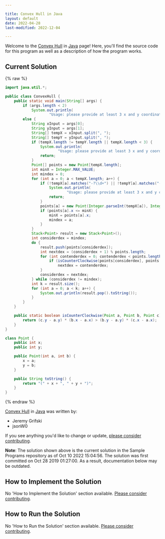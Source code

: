 ```yaml
---

title: Convex Hull in Java
layout: default
date: 2022-04-28
last-modified: 2022-12-04

---
```


Welcome to the [Convex Hull](https://sampleprograms.io/projects/convex-hull) in [Java](https://sampleprograms.io/languages/java) page! Here, you'll find the source code for this program as well as a description of how the program works.

## Current Solution

{% raw %}

```java
import java.util.*;

public class ConvexHull {
    public static void main(String[] args) {
        if (args.length < 2)
            System.out.println(
                    "Usage: please provide at least 3 x and y coordinates as separate lists (e.g. \"100, 440, 210\")");
        else {
            String xInput = args[0];
            String yInput = args[1];
            String[] tempX = xInput.split(", ");
            String[] tempY = yInput.split(", ");
            if (tempX.length != tempY.length || tempX.length < 3) {
                System.out.println(
                        "Usage: please provide at least 3 x and y coordinates as separate lists (e.g. \"100, 440, 210\")");
                return;
            }
            Point[] points = new Point[tempX.length];
            int minX = Integer.MAX_VALUE;
            int mindex = 0;
            for (int a = 0; a < tempX.length; a++) {
                if (!tempX[a].matches("-?\\d+") || !tempY[a].matches("-?\\d+")) {
                    System.out.println(
                            "Usage: please provide at least 3 x and y coordinates as separate lists (e.g. \"100, 440, 210\")");
                    return;
                }
                points[a] = new Point(Integer.parseInt(tempX[a]), Integer.parseInt(tempY[a]));
                if (points[a].x <= minX) {
                    minX = points[a].x;
                    mindex = a;
                }
            }
            Stack<Point> result = new Stack<Point>();
            int considerdex = mindex;
            do {
                result.push(points[considerdex]);
                int nextdex = (considerdex + 1) % points.length;
                for (int contenderdex = 0; contenderdex < points.length; contenderdex++) {
                    if (isCounterClockwise(points[considerdex], points[nextdex], points[contenderdex]))
                        nextdex = contenderdex;
                }
                considerdex = nextdex;
            } while (considerdex != mindex);
            int k = result.size();
            for (int a = 0; a < k; a++) {
                System.out.println(result.pop().toString());
            }
        }
    }

    public static boolean isCounterClockwise(Point a, Point b, Point c) {
        return (c.y - a.y) * (b.x - a.x) > (b.y - a.y) * (c.x - a.x);
    }
}

class Point {
    public int x;
    public int y;

    public Point(int a, int b) {
        x = a;
        y = b;
    }

    public String toString() {
        return "(" + x + ", " + y + ")";
    }
}
```

{% endraw %}

[Convex Hull](https://sampleprograms.io/projects/convex-hull) in [Java](https://sampleprograms.io/languages/java) was written by:

- Jeremy Grifski
- jsonW0

If you see anything you'd like to change or update, [please consider contributing](https://github.com/TheRenegadeCoder/sample-programs).

**Note**: The solution shown above is the current solution in the Sample Programs repository as of Oct 10 2022 15:04:56. The solution was first committed on Oct 28 2019 01:27:00. As a result, documentation below may be outdated.

## How to Implement the Solution

No 'How to Implement the Solution' section available. [Please consider contributing](https://github.com/TheRenegadeCoder/sample-programs-website).

## How to Run the Solution

No 'How to Run the Solution' section available. [Please consider contributing](https://github.com/TheRenegadeCoder/sample-programs-website).